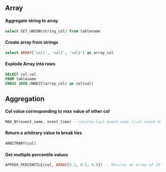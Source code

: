 ## Array

#### Aggregate string to array
```sql
select SET_UNION(string_col) from tablename
```

#### Create array from strings
```sql
select ARRAY['val1', 'val2', 'val3'] as array_col
```

#### Explode Array into rows
```sql
SELECT col.val
FROM tablename
CROSS JOIN UNNEST(array_col) as col(val)
```

## Aggregation

#### Col value corresponding to max value of other col
```sql
MAX_BY(event_name, event_time) --returns last event name (i.e) event name corresponding to max event time
```

#### Return a arbitrary value to break ties
```sql
ARBITRARY(col)
```

#### Get multiple percentile values
```sql
APPROX_PERCENTILE(col, ARRAY[0.1, 0.5, 0.9]) -- Returns an array of 10th, 50th, 90th percentiles for col
```
